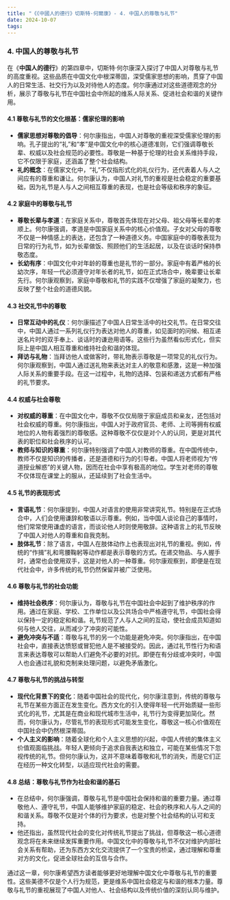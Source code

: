 ```yaml
---
title: "《《中國人的德行》切斯特·何爾康》- 4. 中国人的尊敬与礼节"
date: 2024-10-07
tags: 
---
```

### 4. **中国人的尊敬与礼节**

在《**中国人的德行**》的第四章中，切斯特·何尔康深入探讨了中国人对尊敬与礼节的高度重视。这些品质在中国文化中根深蒂固，深受儒家思想的影响，贯穿了中国人的日常生活、社交行为以及对待他人的态度。何尔康通过对这些道德观念的分析，展示了尊敬与礼节在中国社会中所起的维系人际关系、促进社会和谐的关键作用。

#### 4.1 **尊敬与礼节的文化根基：儒家伦理的影响**
   - **儒家思想对尊敬的倡导**：何尔康指出，中国人对尊敬的重视深受儒家伦理的影响。孔子提出的“礼”和“孝”是中国文化中的核心道德准则，它们强调尊敬长辈、权威以及社会规范的必要性。尊敬是一种基于伦理的社会关系维持手段，它不仅限于家庭，还涵盖了整个社会结构。
   - **礼的概念**：在儒家文化中，“礼”不仅指形式化的礼仪行为，还代表着人与人之间应有的尊重和谦让。何尔康认为，中国人对礼节的重视是社会稳定的重要基础，因为礼节是人与人之间相互尊重的表现，也是社会等级和秩序的象征。

#### 4.2 **家庭中的尊敬与礼节**
   - **尊敬长辈与孝道**：在家庭关系中，尊敬首先体现在对父母、祖父母等长辈的孝顺上。何尔康强调，孝道是中国家庭关系中的核心价值观。子女对父母的尊敬不仅是一种情感上的表达，还包含了一种道德义务。中国家庭中的尊敬表现为日常的行为礼节，如为长辈做饭、照顾他们的生活起居，以及在谈话时保持恭敬态度。
   - **长幼有序**：中国文化中对年龄的尊重也是礼节的一部分。家庭中有着严格的长幼次序，年轻一代必须遵守对年长者的礼节，如在正式场合中，晚辈要让长辈先行。何尔康观察到，家庭中尊敬和礼节的实践不仅增强了家庭的凝聚力，也反映了整个社会的道德风貌。

#### 4.3 **社交礼节中的尊敬**
   - **日常互动中的礼仪**：何尔康描述了中国人日常生活中的社交礼节。在日常交往中，中国人通过一系列礼仪行为表达对他人的尊重，如见面时的问候、相互递送名片时的双手奉上、谈话时的谦逊用语等。这些行为虽然看似形式化，但实际上是中国人相互尊重和维持社会和谐的体现。
   - **拜访与礼物**：当拜访他人或做客时，带礼物表示尊敬是一项常见的礼仪行为。何尔康观察到，中国人通过送礼物来表达对主人的敬意和感激，这是一种加强人际关系的重要手段。在这一过程中，礼物的选择、包装和递送方式都有严格的礼节要求。

#### 4.4 **权威与社会尊敬**
   - **对权威的尊重**：在中国文化中，尊敬不仅仅局限于家庭成员和亲友，还包括对社会权威的尊重。何尔康指出，中国人对于政府官员、老师、上司等拥有权威地位的人物有着强烈的尊敬感。这种尊敬不仅仅是对个人的认同，更是对其代表的职位和社会秩序的认可。
   - **教师与知识的尊重**：何尔康特别强调了中国人对教师的尊重。在中国传统中，教师不仅是知识的传播者，还是道德和行为的引导者。中国人将老师视为“传道授业解惑”的关键人物，因而在社会中享有极高的地位。学生对老师的尊敬不仅体现在课堂上的服从，还延续到了社会生活中。

#### 4.5 **礼节的表现形式**
   - **言语礼节**：何尔康提到，中国人对语言的使用非常讲究礼节。特别是在正式场合中，人们会使用谦辞和敬语以示尊重。例如，当中国人谈论自己的事情时，他们常常使用谦虚的语言，而谈论他人时则使用敬辞。这种语言上的礼节反映了中国人对他人的尊重和自我克制。
   - **肢体礼节**：除了语言，中国人在肢体动作上也表现出对礼节的重视。例如，传统的“作揖”礼和弯腰鞠躬等动作都是表示尊敬的方式。在递交物品、与人握手时，通常也会使用双手，这是对他人的一种尊重。何尔康观察到，即便是在现代社会中，许多传统的礼节仍然保留并被广泛使用。

#### 4.6 **尊敬与礼节的社会功能**
   - **维持社会秩序**：何尔康认为，尊敬与礼节在中国社会中起到了维护秩序的作用。通过在家庭、学校、工作单位以及公共场合中严格遵守礼节，中国社会得以保持一定的稳定和和谐。礼节规范了人与人之间的互动，使社会成员知道如何与他人交往，从而减少了冲突的可能性。
   - **避免冲突与不适**：尊敬与礼节的另一个功能是避免冲突。何尔康指出，在中国社会中，直接表达愤怒或冒犯他人是不被接受的。因此，通过礼节性行为和语言来表达尊敬可以帮助人们避免不必要的对抗。即便在有分歧或冲突时，中国人也会通过礼貌和克制来处理问题，以避免矛盾激化。

#### 4.7 **尊敬与礼节的挑战与转型**
   - **现代化背景下的变化**：随着中国社会的现代化，何尔康注意到，传统的尊敬与礼节在某些方面正在发生变化。西方文化的引入使得年轻一代开始质疑一些形式化的礼节，尤其是在商业和现代城市生活中，礼节行为变得更加简化。然而，何尔康认为，尽管礼节的表现形式可能发生变化，尊敬这一核心价值观在中国社会中仍然根深蒂固。
   - **个人主义的影响**：随着全球化和个人主义思想的兴起，中国人传统的集体主义价值观面临挑战。年轻人更倾向于追求自我表达和独立，可能在某些情况下忽视传统的礼节。但何尔康认为，这并不意味着尊敬和礼节的消失，而是它们正在经历一种文化转型，以适应现代社会的需要。

#### 4.8 **总结：尊敬与礼节作为社会和谐的基石**
   - 在总结中，何尔康强调，尊敬与礼节是中国社会保持和谐的重要力量。通过尊敬他人、遵守礼节，中国人能够维护家庭的稳定、社会的秩序和人与人之间的和谐关系。尊敬不仅是对个体的行为要求，也是对整个社会结构的认可和支持。
   - 他还指出，虽然现代社会的变化对传统礼节提出了挑战，但尊敬这一核心道德观念将在未来继续发挥重要作用。中国文化中的尊敬与礼节不仅对维护内部社会关系有帮助，还为东西方文化交流提供了一个宝贵的桥梁，通过理解和尊重对方的文化，促进全球社会的互信与合作。

通过这一章，何尔康希望西方读者能够更好地理解中国文化中尊敬与礼节的重要性。这些美德不仅是个人行为规范，更是维系中国社会稳定与和谐的根本力量。尊敬与礼节的重视展现了中国人对他人、社会结构以及传统价值的深刻认同与维护。
